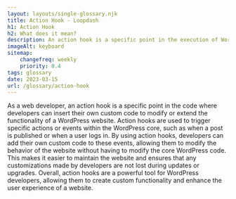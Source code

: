 ```yaml
--- 
layout: layouts/single-glossary.njk
title: Action Hook - Loopdash
h1: Action Hook
h2: What does it mean?
description: An action hook is a specific point in the execution of WordPress where developers can insert custom code to modify or extend the functionality of the platform.
imageAlt: keyboard
sitemap:
	changefreq: weekly
	priority: 0.4
tags: glossary
date: 2023-03-15
url: /glossary/action-hook
---
```


As a web developer, an action hook is a specific point in the code where developers can insert their own custom code to modify or extend the functionality of a WordPress website. Action hooks are used to trigger specific actions or events within the WordPress core, such as when a post is published or when a user logs in. By using action hooks, developers can add their own custom code to these events, allowing them to modify the behavior of the website without having to modify the core WordPress code. This makes it easier to maintain the website and ensures that any customizations made by developers are not lost during updates or upgrades. Overall, action hooks are a powerful tool for WordPress developers, allowing them to create custom functionality and enhance the user experience of a website.
